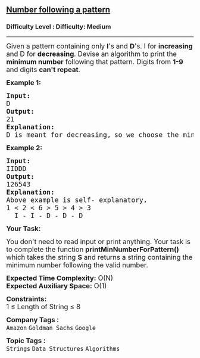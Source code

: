 <h2><a href="https://www.geeksforgeeks.org/problems/number-following-a-pattern3126/1?page=5&category=Strings&sortBy=submissions">Number following a pattern</a></h2><h3>Difficulty Level : Difficulty: Medium</h3><hr><div class="problems_problem_content__Xm_eO"><p><span style="font-size: 18px;">Given a pattern containing only <strong>I</strong>'s and <strong>D</strong>'s. I for <strong>increasing</strong> and D for <strong>decreasing</strong>. Devise an algorithm to print the <strong>minimum number</strong> following that pattern. Digits from <strong>1-9</strong> and digits <strong>can't repeat</strong>.</span></p>
<p><strong><span style="font-size: 18px;">Example 1:</span></strong></p>
<pre><strong><span style="font-size: 18px;">Input:</span></strong>
<span style="font-size: 18px;">D</span>
<strong><span style="font-size: 18px;">Output:</span></strong>
<span style="font-size: 18px;">21</span>
<strong><span style="font-size: 18px;">Explanation:</span></strong>
<span style="font-size: 18px;">D is meant for decreasing,</span> <span style="font-size: 18px;">so we choose the minimum number</span> <span style="font-size: 18px;">among all possible numbers like 21,31,54,87,etc.</span></pre>
<p><strong><span style="font-size: 18px;">Example 2:</span></strong></p>
<pre><strong><span style="font-size: 18px;">Input:</span></strong>
<span style="font-size: 18px;">IIDDD</span>
<strong><span style="font-size: 18px;">Output:</span></strong>
<span style="font-size: 18px;">126543</span>
<strong><span style="font-size: 18px;">Explanation:</span></strong>
<span style="font-size: 18px;">Above example is self- explanatory,</span>
<span style="font-size: 18px;">1 &lt; 2 &lt; 6 &gt; 5 &gt; 4 &gt; 3</span>
<span style="font-size: 18px;">  I - I - D - D - D</span></pre>
<p><strong><span style="font-size: 18px;">Your Task:</span></strong></p>
<p><span style="font-size: 18px;">You don't need to read input or print anything. Your task is to complete the function <strong>printMinNumberForPattern()</strong> which takes the string <strong>S</strong> and returns a string containing the minimum number following the valid number.</span></p>
<p><span style="font-size: 18px;"><strong>Expected Time Complexity:</strong> O(N)<br><strong>Expected Auxiliary Space:</strong> O(1)</span></p>
<p><span style="font-size: 18px;"><strong>Constraints:</strong><br>1 ≤ Length of String ≤ 8</span></p></div><p><span style=font-size:18px><strong>Company Tags : </strong><br><code>Amazon</code>&nbsp;<code>Goldman Sachs</code>&nbsp;<code>Google</code>&nbsp;<br><p><span style=font-size:18px><strong>Topic Tags : </strong><br><code>Strings</code>&nbsp;<code>Data Structures</code>&nbsp;<code>Algorithms</code>&nbsp;
